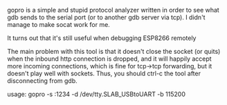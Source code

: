 gopro is a simple and stupid protocol analyzer written in
order to see what gdb sends to the serial port (or to another
gdb server via tcp).
I didn't manage to make socat work for me.

It turns out that it's still useful when debugging ESP8266 remotely

The main problem with this tool is that it doesn't close the socket
(or quits) when the inbound http connection is dropped, and it will
happily accept more incoming connections, which is fine for tcp->tcp
forwarding, but it doesn't play well with sockets.
Thus, you should ctrl-c the tool after disconnecting from gdb.

usage:
    gopro -s :1234 -d /dev/tty.SLAB_USBtoUART -b 115200
